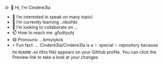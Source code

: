 d- 👋 Hi, I’m Cindere3la
- 👀 I’m interested in speak on many topic)
- 🌱 I’m currently learning ..nboihbi
- 💞️ I’m looking to collaborate on ...
- 📫 How to reach me .gfudtyuhj
- 😄 Pronouns: ...kmiyiykck
- ⚡ Fun fact: ...
Cindere3la/Cindere3la is a ✨ special ✨ repository because its `README.md` (this file) appears on your GitHub profile.
You can click the Preview link to take a look at your changes
